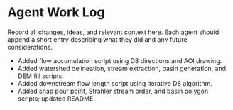 # Agent Work Log

Record all changes, ideas, and relevant context here. Each agent should append a short entry describing what they did and any future considerations.
- Added flow accumulation script using D8 directions and AOI drawing.
- Added watershed delineation, stream extraction, basin generation, and DEM fill scripts.
- Added downstream flow length script using iterative D8 algorithm.
- Added snap pour point, Strahler stream order, and basin polygon scripts; updated README.
